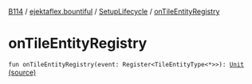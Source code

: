 [B114](../../index.md) / [ejektaflex.bountiful](../index.md) / [SetupLifecycle](index.md) / [onTileEntityRegistry](./on-tile-entity-registry.md)

# onTileEntityRegistry

`fun onTileEntityRegistry(event: Register<TileEntityType<*>>): `[`Unit`](https://kotlinlang.org/api/latest/jvm/stdlib/kotlin/-unit/index.html) [(source)](https://github.com/ejektaflex/Bountiful/tree/develop/src/main/kotlin/ejektaflex/bountiful/SetupLifecycle.kt#L200)